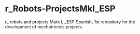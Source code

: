 # r_Robots-ProjectsMkI_ESP
r_ robots and projects Mark I, _ESP Spanish, 1st repository for the development of mechatronics projects.
